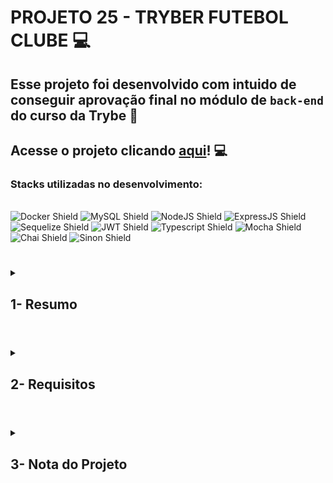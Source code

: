 # PROJETO 25 - TRYBER FUTEBOL CLUBE :computer:

## Esse projeto foi desenvolvido com intuido de conseguir aprovação final no módulo de `back-end` do curso da Trybe :green_heart:

## Acesse o projeto clicando [aqui](https://jonnoliveira.github.io/trybe-project-25-trybe-futebol-clube/)! :computer:

### Stacks utilizadas no desenvolvimento:
<div style="display: inline_block"><br>
  <img src="https://img.shields.io/badge/Docker-2CA5E0?style=for-the-badge&logo=docker&logoColor=white" alt="Docker Shield" />
  <img src="https://img.shields.io/badge/MySQL-005C84?style=for-the-badge&logo=mysql&logoColor=white" alt="MySQL Shield" />
  <img src="https://img.shields.io/badge/Node.js-339933?style=for-the-badge&logo=nodedotjs&logoColor=white" alt="NodeJS Shield" />
  <img src="https://img.shields.io/badge/Express.js-000000?style=for-the-badge&logo=express&logoColor=white" alt="ExpressJS Shield" />
  <img src="https://img.shields.io/badge/Sequelize-6888A1?style=for-the-badge&logo=sequelize&logoColor=blue" alt="Sequelize Shield" />
  <img src="https://img.shields.io/badge/JWT-000000?style=for-the-badge&logo=JSON%20web%20tokens&logoColor=white" alt="JWT Shield" />
  <img src="https://img.shields.io/badge/Typescript-2CA5E0?style=for-the-badge&logo=Typescript&logoColor=white" alt="Typescript Shield" />
  <img src="https://img.shields.io/badge/Mocha-8D6748?style=for-the-badge&logo=Mocha&logoColor=white" alt="Mocha Shield" />
  <img src="https://img.shields.io/badge/chai-A30701?style=for-the-badge&logo=chai&logoColor=white" alt="Chai Shield" />
  <img src="https://img.shields.io/badge/Sinon-2EE5E0?style=for-the-badge&logo=Sinon" alt="Sinon Shield" />
</div>
 
 #
<details>
 
<summary>
  
## 1- Resumo
  
</summary>

O projeto TFC é um site informativo sobre partidas e classificações de futebol que é alimentado por uma APIRest dockerizada.

• Nesse projeto construí um Back-end encapsulado por Docker utilizando modelagem de dados através do Sequelize.

• Com a utilização da biblioteca de criptografia bcryptjs gerenciei o status de acesso dos usuários, já que apenas pessoas autorizadas poderiam realizar alterações nas informações a serem enviadas para o Front-end.

• O Back-end foi montado utilizando conceitos de TypeScript e suas características como classe, herança, composição e polimorfismo. Tudo foi tipado para melhor compreensão e segurança no código.

• Por fim os testes foram realizados com ajuda do Mocha, Chai e Sinon.

Foram utiizados conceitos intrínsecos a Docker, SQL e suas funções, Node.JS, Arquitetura de Software (MSC), Mapeamento objeto-relacional (ORM) e Autenticação, TypeScript, Programação Orientada a objetos (POO) e SOLID.
  
Veja mais abaixo!
  
</details>

#

<details>
 
<summary>
 
## 2- Requisitos

</summary>

* I. Desenvolva em /app/backend/src/database nas pastas correspondentes, uma migration e um model para a tabela de times
* II. (TDD) Desenvolva testes que cubram no mínimo 5 por cento dos arquivos em /app/backend/src, com um mínimo de 7 linhas cobertas
* III. Desenvolva o endpoint /teams no back-end de forma que ele possa retornar todos os times corretamente
* IV. (TDD) Desenvolva testes que cubram no mínimo 10 por cento dos arquivos em /app/backend/src, com um mínimo de 19 linhas cobertas
* V. Desenvolva o endpoint /teams/:id no back-end de forma que ele possa retornar dados de um time específico
* VI. Desenvolva em /app/backend/src/database nas pastas correspondentes, uma migration e um model para a tabela de pessoas usuárias
* VII. (TDD) Desenvolva testes que cubram no mínimo 15 por cento dos arquivos em /app/backend/src, com um mínimo de 25 linhas cobertas
* VIII. Desenvolva o endpoint /login no back-end de maneira que ele permita o acesso com dados válidos no front-end
* IX. (TDD) Desenvolva testes que cubram no mínimo 20 por cento dos arquivos em /app/backend/src, com um mínimo de 35 linhas cobertas
* X. Desenvolva o endpoint /login no back-end de maneira que ele não permita o acesso com um email não cadastrado ou senha incorreta no front-end
* XI. (TDD) Desenvolva testes que cubram no mínimo 30 por cento dos arquivos em /app/backend/src, com um mínimo de 45 linhas cobertas
* XII. Desenvolva um middleware de validação para o token, verificando se ele é válido, e desenvolva o endpoint /login/role no back-end de maneira que ele retorne os dados corretamente no front-end
* XIII. Desenvolva em /app/backend/src/database nas pastas correspondentes, uma migration e um model para a tabela de partidas
* XIV. (TDD) Desenvolva testes que cubram no mínimo 45 por cento dos arquivos em /app/backend/src, com um mínimo de 70 linhas cobertas
* XV. Desenvolva o endpoint /matches de forma que os dados apareçam corretamente na tela de partidas no front-end
* XVI. Desenvolva o endpoint /matches de forma que seja possível filtrar somente as partidas em andamento, e também filtrar somente as partidas finalizadas, na tela de partidas do front-end
* XVII. Desenvolva o endpoint /matches/:id/finish de modo que seja possível finalizar uma partida no banco de dados
* XVIII. Desenvolva o endpoint /matches/:id de forma que seja possível atualizar partidas em andamento
* XIX. (TDD) Desenvolva testes que cubram no mínimo 60 por cento dos arquivos em /app/backend/src, com um mínimo de 80 linhas cobertas
* XX. Desenvolva o endpoint /matches de modo que seja possível cadastrar uma nova partida em andamento no banco de dados
* XXI. Desenvolva o endpoint /matches de forma que não seja possível inserir uma partida com times iguais nem com um time que não existe na tabela de times
* XXII. (TDD) Desenvolva testes que cubram no mínimo 80 por cento dos arquivos em /app/backend/src, com um mínimo de 100 linhas cobertas
* XXIII. Desenvolva o endpoint /leaderboard/home de forma que retorne as informações do desempenho dos times da casa com as seguintes propriedades: name, totalPoints, totalGames, totalVictories, totalDraws, totalLosses, goalsFavor e goalsOwn
* XXIV. Desenvolva o endpoint /leaderboard/home de forma que seja possível filtrar as classificações dos times da casa na tela de classificação do front-end com os dados iniciais do banco de dados, incluindo as propriedades goalsBalance e efficiency, além das propriedades do requisito anterior
* XXV. Desenvolva o endpoint /leaderboard/home de forma que seja possível filtrar as classificações dos times da casa na tela de classificação do front-end, e atualizar a tabela ao inserir a partida Corinthians 2 X 1 Internacional
* XXVI. Desenvolva o endpoint /leaderboard/away de forma que retorne as informações do desempenho dos times visitantes com as seguintes propriedades: name, totalPoints, totalGames, totalVictories, totalDraws, totalLosses, goalsFavor e goalsOwn
* XXVII. Desenvolva o endpoint /leaderboard/away, de forma que seja possível filtrar as classificações dos times quando visitantes na tela de classificação do front-end, com os dados iniciais do banco de dados, incluindo as propriedades goalsBalance e efficiency, além das propriedades do requisito anterior
* XXVIII. Desenvolva o endpoint /leaderboard/away de forma que seja possível filtrar as classificações dos times quando visitantes na tela de classificação do front-end e atualizar a tabela ao inserir a partida Corinthians 2 X 1 Internacional
* XXIX Desenvolva o endpoint /leaderboard de forma que seja possível filtrar a classificação geral dos times na tela de classificação do front-end com os dados iniciais do banco de dados
* XXX. Desenvolva o endpoint /leaderboard de forma que seja possível filtrar a classificação geral dos times na tela de classificação do front-end e atualizar a tabela ao inserir a partida Flamengo 3 X 0 Napoli-SC
  
</details>

# 

<details>
 
<summary>

## 3- Nota do Projeto
 
</summary>

## 100% :heavy_check_mark:

![Project-tfc-grade](https://github.com/jonnoliveira/trybe-project-25-trybe-futebol-clube/blob/main/images/tfc-grade.png)

</details> 
 
# 
